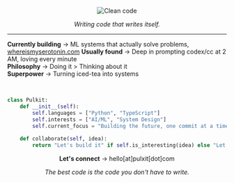 <div align="center">

![Clean code](https://media.giphy.com/media/ZVik7pBtu9dNS/giphy.gif)
    
*Writing code that writes itself.*

</div>

---

**Currently building** → ML systems that actually solve problems, [whereismyserotonin.com](https://whereismyserotonin.com/) 
**Usually found** → Deep in prompting codex/cc at 2 AM, loving every minute  
**Philosophy** → Doing it > Thinking about it  
**Superpower** → Turning iced-tea into systems  

<br>

```python
class Pulkit:
    def __init__(self):
        self.languages = ["Python", "TypeScript"]
        self.interests = ["AI/ML", "System Design"]
        self.current_focus = "Building the future, one commit at a time"
    
    def collaborate(self, idea):
        return "Let's build it" if self.is_interesting(idea) else "Let's make it interesting"
```

<div align="center">

**Let's connect** → hello[at]pulxit[dot]com

*The best code is the code you don't have to write.*

</div>
